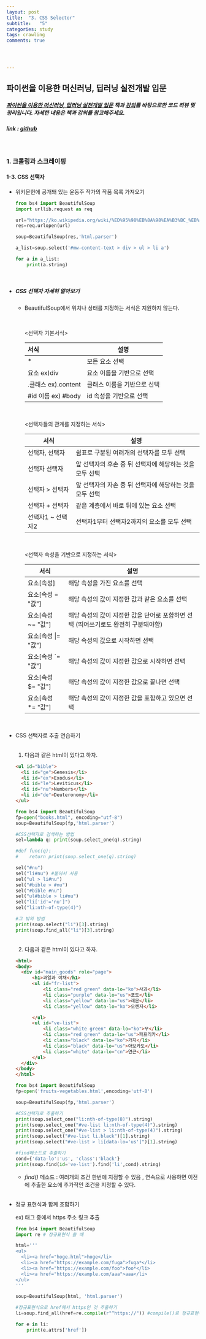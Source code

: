 ```yaml
---
layout: post
title:  "3. CSS Selector"
subtitle:   "5"
categories: study
tags: crawling
comments: true




---
```




## 파이썬을 이용한 머신러닝, 딥러닝 실전개발 입문

##### [파이썬을 이용한 머신러닝, 딥러닝 실전개발 입문](http://wikibook.co.kr/python-machine-learning/) 책과 [강의](https://www.youtube.com/playlist?list=PLBXuLgInP-5m_vn9ycXHRl7hlsd1huqmS)를 바탕으로한 코드 리뷰 및 정리입니다. 자세한 내용은 책과 강의를 참고해주세요.

##### link : [*github*](https://github.com/Yeo0/Web-Crawling/blob/master/1-3.%20CSS%20%EC%84%A0%ED%83%9D%EC%9E%90.ipynb)

<br/>

### 1. 크롤링과 스크레이핑

#### 1-3. CSS 선택자

- 위키문헌에 공개돼 있는 윤동주 작가의 작품 목록 가져오기

  ```python
  from bs4 import BeautifulSoup
  import urllib.request as req
  
  url="https://ko.wikipedia.org/wiki/%ED%95%98%EB%8A%98%EA%B3%BC_%EB%B0%94%EB%9E%8C%EA%B3%BC_%EB%B3%84%EA%B3%BC_%EC%8B%9C"
  res=req.urlopen(url)
  
  soup=BeautifulSoup(res,'html.parser')
  
  a_list=soup.select('#mw-content-text > div > ul > li a')
  
  for a in a_list:
      print(a.string)
  ```

<br/>

- ##### CSS 선택자 자세히 알아보기 

  - BeautifulSoup에서 위치나 상태를 지정하는 서식은 지원하지 않는다.

    <br/>

    <선택자 기본서식>

    | 서식                | 설명                        |
    | :------------------ | --------------------------- |
    | *                   | 모든 요소 선택              |
    | 요소 ex)div         | 요소 이름을 기반으로 선택   |
    | .클래스 ex).content | 클래스 이름을 기반으로 선택 |
    | \#id 이름 ex) #body | id 속성을 기반으로 선택     |

    <br/>

    <선택자들의 관계를 지정하는 서식>

    | 서식              | 설명                                                    |
    | ----------------- | ------------------------------------------------------- |
    | 선택자, 선택자    | 쉼표로 구분된 여러개의 선택자를 모두 선택               |
    | 선택자 선택자     | 앞 선택자의 후손 중 뒤 선택자에 해당하는 것을 모두 선택 |
    | 선택자 > 선택자   | 앞 선택자의 자손 중 뒤 선택자에 해당하는 것을 모두 선택 |
    | 선택자 + 선택자   | 같은 계층에서 바로 뒤에 있는 요소 선택                  |
    | 선택자1 ~ 선택자2 | 선택자1부터 선택자2까지의 요소를 모두 선택              |

    <br/>

    <선택자 속성을 기반으로 지정하는 서식>

    | 서식                | 설명                                                         |
    | ------------------- | ------------------------------------------------------------ |
    | 요소[속성]          | 해당 속성을 가진 요소를 선택                                 |
    | 요소[속성 = "값"]   | 해당 속성의 값이 지정한 값과 같은 요소를 선택                |
    | 요소[속성 ~= "값"]  | 해당 속성의 값이 지정한 값을 단어로 포함하면 선택 (띄어쓰기로도 완전히 구분돼야함) |
    | 요소[속성 \|= "값"] | 해당 속성의 값으로 시작하면 선택                             |
    | 요소[속성 `= "값"]  | 해당 속성의 값이 지정한 값으로 시작하면 선택                 |
    | 요소[속성 $= "값"]  | 해당 속성의 값이 지정한 값으로 끝나면 선택                   |
    | 요소[속성 *= "값"]  | 해당 속성의 값이 지정한 값을 포함하고 있으면 선택            |

  <br/>

- CSS 선택자로 추출 연습하기

  <br/>

  1) 다음과 같은 html이 있다고 하자.

  ```html
  <ul id="bible">
  	<li id="ge">Genesis</li>
  	<li id="ex">Exodus</li>
  	<li id="le">Leviticus</li>
  	<li id="nu">Numbers</li>
  	<li id="de">Deuteronomy</li>
  </ul>
  ```

  ```python
  from bs4 import BeautifulSoup
  fp=open("books.html", encoding="utf-8")
  soup=BeautifulSoup(fp,'html.parser')
  
  #CSS선택자로 검색하는 방법
  sel=lambda q: print(soup.select_one(q).string)
  
  #def func(q):
  #    return print(soup.select_one(q).string)
  
  sel("#nu")
  sel("li#nu") #붙어서 사용
  sel("ul > li#nu")
  sel("#bible > #nu")
  sel("#bible #nu")
  sel("ul#bible > li#nu")
  sel("li['id'='nu']")
  sel("li:nth-of-type(4)")
  
  #그 밖의 방법
  print(soup.select("li")[3].string)
  print(soup.find_all("li")[3].string)
  ```

  <br/>

  2) 다음과 같은 html이 있다고 하자.

  ```html
  <html>
  <body>
  	<div id="main_goods" role="page">
  		<h1>과일과 야채</h1>
  		<ul id="fr-list">
  			<li class="red green" data-lo="ko">사과</li>
  			<li class="purple" data-lo="us">포도</li>
  			<li class="yellow" data-lo="us">레몬</li>
  			<li class="yellow" data-lo="ko">오렌지</li>
  
  		</ul>
  		<ul id="ve-list">
  			<li class="white green" data-lo="ko">무</li>
  			<li class="red green" data-lo="us">파프리카</li>
  			<li class="black" data-lo="ko">가지</li>
  			<li class="black" data-lo="us">아보카도</li>
  			<li class="white" data-lo="cn">연근</li>
  		</ul>
  	</div>
  </body>
  </html>
  ```

  ```python
  from bs4 import BeautifulSoup
  fp=open('fruits-vegetables.html',encoding='utf-8')
  
  soup=BeautifulSoup(fp,'html.parser')
  
  #CSS선택자로 추출하기
  print(soup.select_one("li:nth-of-type(8)").string)
  print(soup.select_one("#ve-list li:nth-of-type(4)").string)
  print(soup.select_one("#ve-list > li:nth-of-type(4)").string)
  print(soup.select("#ve-list li.black")[1].string)
  print(soup.select("#ve-list > li[data-lo='us']")[1].string)
  
  #find메소드로 추출하기
  cond={'data-lo':'us', 'class':'black'}
  print(soup.find(id='ve-list').find('li',cond).string)
  ```

  - *find()* 메소드 : 여러개의 조건 한번에 지정할 수 있음 , 연속으로 사용하면 이전에 추출한 요소에 추가적인 조건을 지정할 수 있다.

  <br/>

- 정규 표현식과 함께 조합하기

  ex) <a>태그 중에서 https 주소 링크 추출

  ```python
  from bs4 import BeautifulSoup
  import re # 정규표현식 쓸 때
  
  html='''
  <ul>
    <li><a href="hoge.html">hoge</li>
    <li><a href="https://example.com/fuga">fuga*</li>
    <li><a href="https://example.com/foo">foo*</li>
    <li><a href="https://example.com/aaa">aaa</li>
  </ul>
  '''
  
  soup=BeautifulSoup(html, 'html.parser')
  
  #정규표현식으로 href에서 https인 것 추출하기
  li=soup.find_all(href=re.compile(r"^https://")) #compile()로 정규표현식 생성
  
  for e in li:
      print(e.attrs['href'])
  ```















